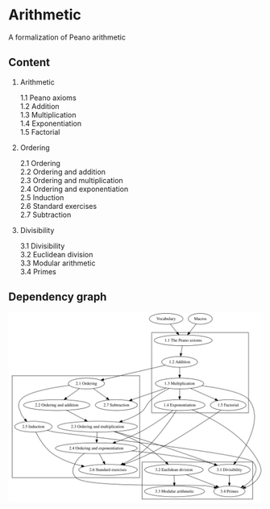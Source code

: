 # Arithmetic

A formalization of Peano arithmetic


## Content

1.  Arithmetic  

    1.1 Peano axioms  
    1.2 Addition  
    1.3 Multiplication  
    1.4 Exponentiation  
    1.5 Factorial

2.  Ordering  

    2.1 Ordering  
    2.2 Ordering and addition  
    2.3 Ordering and multiplication  
    2.4 Ordering and exponentiation  
    2.5 Induction  
    2.6 Standard exercises  
    2.7 Subtraction

3.  Divisibility  

    3.1 Divisibility  
    3.2 Euclidean division  
    3.3 Modular arithmetic  
    3.4 Primes


## Dependency graph

![foo](dependency-graph/graph.svg)
